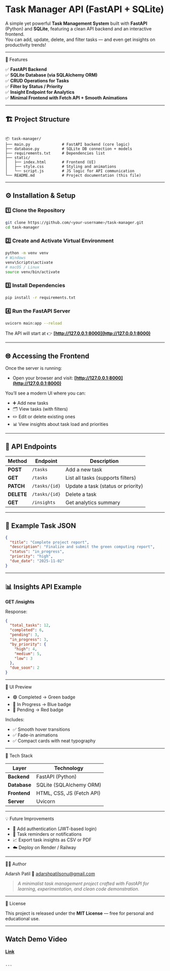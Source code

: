 
# Task Manager API (FastAPI + SQLite)

A simple yet powerful **Task Management System** built with **FastAPI** (Python) and **SQLite**, featuring a clean API backend and an interactive frontend.  
You can add, update, delete, and filter tasks — and even get insights on productivity trends!

---

🚀 Features

✅ **FastAPI Backend**  
✅ **SQLite Database (via SQLAlchemy ORM)**  
✅ **CRUD Operations for Tasks**  
✅ **Filter by Status / Priority**  
✅ **Insight Endpoint for Analytics**  
✅ **Minimal Frontend with Fetch API + Smooth Animations**

---

## 🏗️ Project Structure

```

📦 task-manager/
├── main.py              # FastAPI backend (core logic)
├── database.py          # SQLite DB connection + models
├── requirements.txt     # Dependencies list
├── static/
│   ├── index.html       # Frontend (UI)
│   ├── style.css        # Styling and animations
│   └── script.js        # JS logic for API communication
└── README.md            # Project documentation (this file)

````

---

## ⚙️ Installation & Setup

### 1️⃣ Clone the Repository
```bash
git clone https://github.com/<your-username>/task-manager.git
cd task-manager
````

### 2️⃣ Create and Activate Virtual Environment

```bash
python -m venv venv
# Windows
venv\Scripts\activate
# macOS / Linux
source venv/bin/activate
```

### 3️⃣ Install Dependencies

```bash
pip install -r requirements.txt
```

### 4️⃣ Run the FastAPI Server

```bash
uvicorn main:app --reload
```

The API will start at 👉 **[http://127.0.0.1:8000](http://127.0.0.1:8000)**

---

## 🌐 Accessing the Frontend

Once the server is running:

* Open your browser and visit:
  **[http://127.0.0.1:8000](http://127.0.0.1:8000)**

You’ll see a modern UI where you can:

* ➕ Add new tasks
* 🗂️ View tasks (with filters)
* ✏️ Edit or delete existing ones
* 📊 View insights about task load and priorities

---

## 🔌 API Endpoints

| Method     | Endpoint      | Description                        |
| ---------- | ------------- | ---------------------------------- |
| **POST**   | `/tasks`      | Add a new task                     |
| **GET**    | `/tasks`      | List all tasks (supports filters)  |
| **PATCH**  | `/tasks/{id}` | Update a task (status or priority) |
| **DELETE** | `/tasks/{id}` | Delete a task                      |
| **GET**    | `/insights`   | Get analytics summary              |

---

## 🧩 Example Task JSON

```json
{
  "title": "Complete project report",
  "description": "Finalize and submit the green computing report",
  "status": "in_progress",
  "priority": "high",
  "due_date": "2025-11-02"
}
```

---

## 📊 Insights API Example

**GET /insights**

Response:

```json
{
  "total_tasks": 12,
  "completed": 6,
  "pending": 3,
  "in_progress": 3,
  "by_priority": {
    "high": 4,
    "medium": 5,
    "low": 3
  },
  "due_soon": 2
}
```

---

🎨 UI Preview

* 🟢 Completed → Green badge
* 🔵 In Progress → Blue badge
* 🔴 Pending → Red badge

Includes:

* ✅ Smooth hover transitions
* ✅ Fade-in animations
* ✅ Compact cards with neat typography

---
🧠 Tech Stack

| Layer        | Technology                |
| ------------ | ------------------------- |
| **Backend**  | FastAPI (Python)          |
| **Database** | SQLite (SQLAlchemy ORM)   |
| **Frontend** | HTML, CSS, JS (Fetch API) |
| **Server**   | Uvicorn                   |

---

💡 Future Improvements

* 🔐 Add authentication (JWT-based login)
* 📅 Task reminders or notifications
* 📈 Export task insights as CSV or PDF
* ☁️ Deploy on Render / Railway

---

👨‍💻 Author

Adarsh Patil
📧 adarshpatilsonu@gmail.com


> *A minimalist task management project crafted with FastAPI for learning, experimentation, and clean code demonstration.*

---

🧾 License

This project is released under the **MIT License** — free for personal and educational use.

---

## Watch Demo Video

**[Link](https://drive.google.com/file/d/1xLhQ8Zpnxhj6Q1rGazHHRFMHTqwh8UKB/view?usp=sharing)**

```

---
